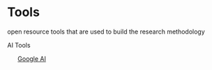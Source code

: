 # Tools
open resource tools that are used to build the research methodology

AI Tools
<ul>
  <a href='https://pair-code.github.io/#projects'>Google AI</a>
  <a href=''></a>
  <a href=''></a>
  <a href=''></a>
  <a href=''></a>
  </ul>
